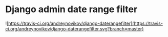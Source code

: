 # Django admin date range filter

![https://travis-ci.org/andreynovikov/django-daterangefilter](https://travis-ci.org/andreynovikov/django-daterangefilter.svg?branch=master)
